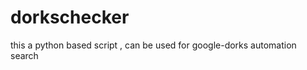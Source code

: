 dorkschecker
============

this a python based script , can be used for google-dorks automation search
